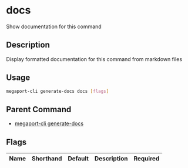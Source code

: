 # docs

Show documentation for this command

## Description

Display formatted documentation for this command from markdown files

## Usage

```sh
megaport-cli generate-docs docs [flags]
```


## Parent Command

* [megaport-cli generate-docs](megaport-cli_generate-docs.md)
## Flags

| Name | Shorthand | Default | Description | Required |
|------|-----------|---------|-------------|----------|

